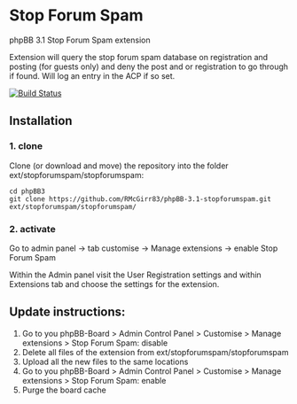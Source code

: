 Stop Forum Spam
===============

phpBB 3.1 Stop Forum Spam extension

Extension will query the stop forum spam database on registration and posting (for guests only) and deny the post and or registration to go through if found. Will log an entry in the ACP if so set.

[![Build Status](https://travis-ci.org/RMcGirr83/phpBB-3.1-stopforumspam.svg?branch=master)](https://travis-ci.org/RMcGirr83/phpBB-3.1-stopforumspam)

## Installation

### 1. clone
Clone (or download and move) the repository into the folder ext/stopforumspam/stopforumspam:

```
cd phpBB3
git clone https://github.com/RMcGirr83/phpBB-3.1-stopforumspam.git ext/stopforumspam/stopforumspam/
```

### 2. activate
Go to admin panel -> tab customise -> Manage extensions -> enable Stop Forum Spam

Within the Admin panel visit the User Registration settings and within Extensions tab and choose the settings for the extension.

## Update instructions:
1. Go to you phpBB-Board > Admin Control Panel > Customise > Manage extensions > Stop Forum Spam: disable
2. Delete all files of the extension from ext/stopforumspam/stopforumspam
3. Upload all the new files to the same locations
4. Go to you phpBB-Board > Admin Control Panel > Customise > Manage extensions > Stop Forum Spam: enable
5. Purge the board cache